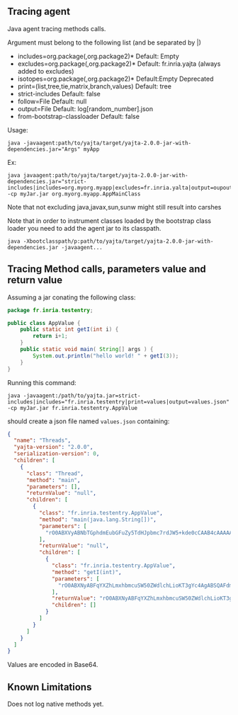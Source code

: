 ## Tracing agent

Java agent tracing methods calls.

Argument must belong to the following list (and be separated by |)
 * includes=org.package(,org.package2)* Default: Empty
 * excludes=org.package(,org.package2)* Default: fr.inria.yajta (always added to excludes)
 * isotopes=org.package(,org.package2)* Default:Empty Deprecated
 * print=(list,tree,tie,matrix,branch,values) Default: tree
 * strict-includes Default: false
 * follow=File Default: null
 * output=File Default: log[random_number].json
 * from-bootstrap-classloader Default: false

Usage:
```
java -javaagent:path/to/yajta/target/yajta-2.0.0-jar-with-dependencies.jar="Args" myApp 
```

Ex:
```
java javaagent:path/to/yajta/target/yajta-2.0.0-jar-with-dependencies.jar="strict-includes|includes=org.myorg.myapp|excludes=fr.inria.yalta|output=oupout.json" -cp myJar.jar org.myorg.myapp.AppMainClass
```

Note that not excluding java,javax,sun,sunw might still result into carshes

Note that in order to instrument classes loaded by the bootstrap class loader you need to add the agent jar to its classpath.
```
java -Xbootclasspath/p:path/to/yajta/target/yajta-2.0.0-jar-with-dependencies.jar -javaagent...
```

## Tracing Method calls, parameters value and return value

Assuming a jar conating the following class:
```Java
package fr.inria.testentry;

public class AppValue {
    public static int getI(int i) {
        return i+1;
    }
    public static void main( String[] args ) {
        System.out.println("hello world! " + getI(3));
    }
}
```

Running this command:
```
java -javaagent:/path/to/yajta.jar=strict-includes|includes="fr.inria.testentry|print=values|output=values.json" -cp myJar.jar fr.inria.testentry.AppValue
```

should create a json file named `values.json` containing:
```JSON
{
  "name": "Threads",
  "yajta-version": "2.0.0",
  "serialization-version": 0,
  "children": [
    {
      "class": "Thread",
      "method": "main",
      "parameters": [],
      "returnValue": "null",
      "children": [
        {
          "class": "fr.inria.testentry.AppValue",
          "method": "main(java.lang.String[])",
          "parameters": [
            "rO0ABXVyABNbTGphdmEubGFuZy5TdHJpbmc7rdJW5+kde0cCAAB4cAAAAAA="
          ],
          "returnValue": "null",
          "children": [
            {
              "class": "fr.inria.testentry.AppValue",
              "method": "getI(int)",
              "parameters": [
                "rO0ABXNyABFqYXZhLmxhbmcuSW50ZWdlchLioKT3gYc4AgABSQAFdmFsdWV4cgAQamF2YS5sYW5nLk51bWJlcoaslR0LlOCLAgAAeHAAAAAD"
              ],
              "returnValue": "rO0ABXNyABFqYXZhLmxhbmcuSW50ZWdlchLioKT3gYc4AgABSQAFdmFsdWV4cgAQamF2YS5sYW5nLk51bWJlcoaslR0LlOCLAgAAeHAAAAAE",
              "children": []
            }
          ]
        }
      ]
    }
  ]
}
```
Values are encoded in Base64.

## Known Limitations

Does not log native methods yet.
